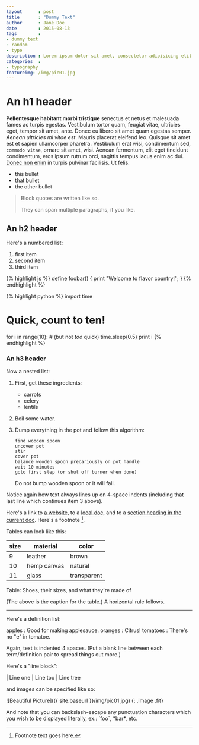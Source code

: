 ```yaml
---
layout      : post
title       : "Dummy Text"
author      : Jane Doe
date        : 2015-08-13
tags        :
- dummy text
- random
- type
description : Lorem ipsum dolor sit amet, consectetur adipisicing elit. Voluptates, possimus.
categories  :
- typography
featureimg: /img/pic01.jpg
--- 
```


An h1 header
============

**Pellentesque habitant morbi tristique** senectus et netus et malesuada fames ac turpis egestas. Vestibulum tortor quam, feugiat vitae, ultricies eget, tempor sit amet, ante. Donec eu libero sit amet quam egestas semper. _Aenean ultricies mi vitae est_. Mauris placerat eleifend leo. Quisque sit amet est et sapien ullamcorper pharetra. Vestibulum erat wisi, condimentum sed, `commodo vitae`, ornare sit amet, wisi. Aenean fermentum, elit eget tincidunt condimentum, eros ipsum  rutrum orci, sagittis tempus lacus enim ac dui. [Donec non enim](#) in turpis pulvinar facilisis. Ut felis.

  * this bullet
  * that bullet
  * the other bullet

> Block quotes are
> written like so.
>
> They can span multiple paragraphs,
> if you like.


An h2 header
------------

Here's a numbered list:

 1. first item
 2. second item
 3. third item

{% highlight js %}
define foobar() {
    print "Welcome to flavor country!";
}
{% endhighlight %}

{% highlight python %}
import time
# Quick, count to ten!
for i in range(10):
    # (but not *too* quick)
    time.sleep(0.5)
    print i
{% endhighlight %}

### An h3 header ###

Now a nested list:

 1. First, get these ingredients:

      * carrots
      * celery
      * lentils

 2. Boil some water.

 3. Dump everything in the pot and follow
    this algorithm:

        find wooden spoon
        uncover pot
        stir
        cover pot
        balance wooden spoon precariously on pot handle
        wait 10 minutes
        goto first step (or shut off burner when done)

    Do not bump wooden spoon or it will fall.

Notice again how text always lines up on 4-space indents (including
that last line which continues item 3 above).

Here's a link to [a website](http://foo.bar), to a [local
doc](/feed.xml), and to a [section heading in the current
doc](#an-h2-header). Here's a footnote [^1].

[^1]: Footnote text goes here.

Tables can look like this:

size | material     | color
---- | ------------ |------------
9    | leather      | brown
10   | hemp canvas  | natural
11   | glass        | transparent

Table: Shoes, their sizes, and what they're made of

(The above is the caption for the table.)
A horizontal rule follows.

***

Here's a definition list:

apples
  : Good for making applesauce.
oranges
  : Citrus!
tomatoes
  : There's no "e" in tomatoe.

Again, text is indented 4 spaces. (Put a blank line between each
term/definition pair to spread things out more.)

Here's a "line block":

| Line one
|   Line too
| Line tree

and images can be specified like so:

![Beautiful Picture]({{ site.baseurl }}/img/pic01.jpg)
{: .image .fit}

And note that you can backslash-escape any punctuation characters
which you wish to be displayed literally, ex.: \`foo\`, \*bar\*, etc.

